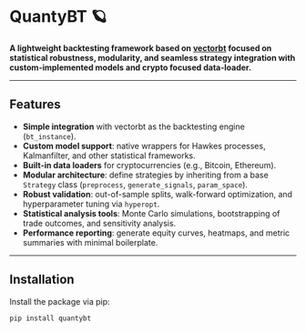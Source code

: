 # QuantyBT 🪐

**A lightweight backtesting framework based on [vectorbt](https://github.com/polakowo/vectorbt) focused on statistical robustness, modularity, and seamless strategy integration with custom-implemented models and crypto focused data-loader.**

---

## Features

- **Simple integration** with vectorbt as the backtesting engine (`bt_instance`).
- **Custom model support**: native wrappers for Hawkes processes, Kalmanfilter, and other statistical frameworks.
- **Built-in data loaders** for cryptocurrencies (e.g., Bitcoin, Ethereum).
- **Modular architecture**: define strategies by inheriting from a base `Strategy` class (`preprocess`, `generate_signals`, `param_space`).
- **Robust validation**: out-of-sample splits, walk-forward optimization, and hyperparameter tuning via `hyperopt`.
- **Statistical analysis tools**: Monte Carlo simulations, bootstrapping of trade outcomes, and sensitivity analysis.
- **Performance reporting**: generate equity curves, heatmaps, and metric summaries with minimal boilerplate.

---

## Installation

Install the package via pip:

```bash
pip install quantybt

```


